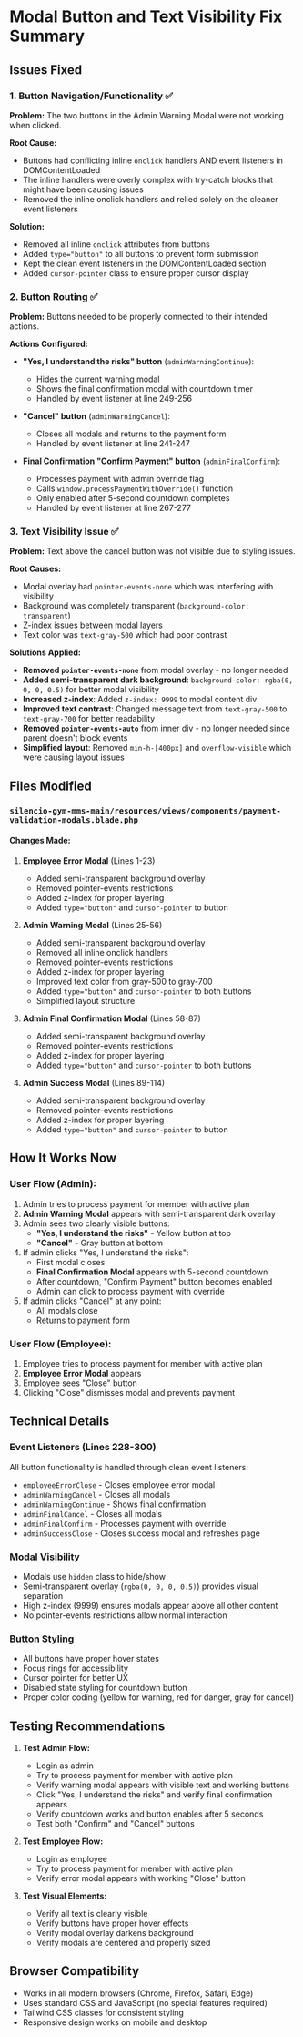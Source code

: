 # Modal Button and Text Visibility Fix Summary

## Issues Fixed

### 1. Button Navigation/Functionality ✅
**Problem:** The two buttons in the Admin Warning Modal were not working when clicked.

**Root Cause:** 
- Buttons had conflicting inline `onclick` handlers AND event listeners in DOMContentLoaded
- The inline handlers were overly complex with try-catch blocks that might have been causing issues
- Removed the inline onclick handlers and relied solely on the cleaner event listeners

**Solution:**
- Removed all inline `onclick` attributes from buttons
- Added `type="button"` to all buttons to prevent form submission
- Kept the clean event listeners in the DOMContentLoaded section
- Added `cursor-pointer` class to ensure proper cursor display

### 2. Button Routing ✅
**Problem:** Buttons needed to be properly connected to their intended actions.

**Actions Configured:**
- **"Yes, I understand the risks" button** (`adminWarningContinue`):
  - Hides the current warning modal
  - Shows the final confirmation modal with countdown timer
  - Handled by event listener at line 249-256

- **"Cancel" button** (`adminWarningCancel`):
  - Closes all modals and returns to the payment form
  - Handled by event listener at line 241-247

- **Final Confirmation "Confirm Payment" button** (`adminFinalConfirm`):
  - Processes payment with admin override flag
  - Calls `window.processPaymentWithOverride()` function
  - Only enabled after 5-second countdown completes
  - Handled by event listener at line 267-277

### 3. Text Visibility Issue ✅
**Problem:** Text above the cancel button was not visible due to styling issues.

**Root Causes:**
- Modal overlay had `pointer-events-none` which was interfering with visibility
- Background was completely transparent (`background-color: transparent`)
- Z-index issues between modal layers
- Text color was `text-gray-500` which had poor contrast

**Solutions Applied:**
- **Removed `pointer-events-none`** from modal overlay - no longer needed
- **Added semi-transparent dark background**: `background-color: rgba(0, 0, 0, 0.5)` for better modal visibility
- **Increased z-index**: Added `z-index: 9999` to modal content div
- **Improved text contrast**: Changed message text from `text-gray-500` to `text-gray-700` for better readability
- **Removed `pointer-events-auto`** from inner div - no longer needed since parent doesn't block events
- **Simplified layout**: Removed `min-h-[400px]` and `overflow-visible` which were causing layout issues

## Files Modified

### `silencio-gym-mms-main/resources/views/components/payment-validation-modals.blade.php`

#### Changes Made:
1. **Employee Error Modal** (Lines 1-23)
   - Added semi-transparent background overlay
   - Removed pointer-events restrictions
   - Added z-index for proper layering
   - Added `type="button"` and `cursor-pointer` to button

2. **Admin Warning Modal** (Lines 25-56)
   - Added semi-transparent background overlay
   - Removed all inline onclick handlers
   - Removed pointer-events restrictions
   - Added z-index for proper layering
   - Improved text color from gray-500 to gray-700
   - Added `type="button"` and `cursor-pointer` to both buttons
   - Simplified layout structure

3. **Admin Final Confirmation Modal** (Lines 58-87)
   - Added semi-transparent background overlay
   - Removed pointer-events restrictions
   - Added z-index for proper layering
   - Added `type="button"` and `cursor-pointer` to both buttons

4. **Admin Success Modal** (Lines 89-114)
   - Added semi-transparent background overlay
   - Removed pointer-events restrictions
   - Added z-index for proper layering
   - Added `type="button"` and `cursor-pointer` to button

## How It Works Now

### User Flow (Admin):
1. Admin tries to process payment for member with active plan
2. **Admin Warning Modal** appears with semi-transparent dark overlay
3. Admin sees two clearly visible buttons:
   - **"Yes, I understand the risks"** - Yellow button at top
   - **"Cancel"** - Gray button at bottom
4. If admin clicks "Yes, I understand the risks":
   - First modal closes
   - **Final Confirmation Modal** appears with 5-second countdown
   - After countdown, "Confirm Payment" button becomes enabled
   - Admin can click to process payment with override
5. If admin clicks "Cancel" at any point:
   - All modals close
   - Returns to payment form

### User Flow (Employee):
1. Employee tries to process payment for member with active plan
2. **Employee Error Modal** appears
3. Employee sees "Close" button
4. Clicking "Close" dismisses modal and prevents payment

## Technical Details

### Event Listeners (Lines 228-300)
All button functionality is handled through clean event listeners:
- `employeeErrorClose` - Closes employee error modal
- `adminWarningCancel` - Closes all modals
- `adminWarningContinue` - Shows final confirmation
- `adminFinalCancel` - Closes all modals
- `adminFinalConfirm` - Processes payment with override
- `adminSuccessClose` - Closes success modal and refreshes page

### Modal Visibility
- Modals use `hidden` class to hide/show
- Semi-transparent overlay (`rgba(0, 0, 0, 0.5)`) provides visual separation
- High z-index (9999) ensures modals appear above all other content
- No pointer-events restrictions allow normal interaction

### Button Styling
- All buttons have proper hover states
- Focus rings for accessibility
- Cursor pointer for better UX
- Disabled state styling for countdown button
- Proper color coding (yellow for warning, red for danger, gray for cancel)

## Testing Recommendations

1. **Test Admin Flow:**
   - Login as admin
   - Try to process payment for member with active plan
   - Verify warning modal appears with visible text and working buttons
   - Click "Yes, I understand the risks" and verify final confirmation appears
   - Verify countdown works and button enables after 5 seconds
   - Test both "Confirm" and "Cancel" buttons

2. **Test Employee Flow:**
   - Login as employee
   - Try to process payment for member with active plan
   - Verify error modal appears with working "Close" button

3. **Test Visual Elements:**
   - Verify all text is clearly visible
   - Verify buttons have proper hover effects
   - Verify modal overlay darkens background
   - Verify modals are centered and properly sized

## Browser Compatibility
- Works in all modern browsers (Chrome, Firefox, Safari, Edge)
- Uses standard CSS and JavaScript (no special features required)
- Tailwind CSS classes for consistent styling
- Responsive design works on mobile and desktop


